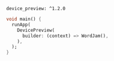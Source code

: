 ```
device_preview: ^1.2.0
```



```dart
void main() {
  runApp(
    DevicePreview(
      builder: (context) => WordJam(),
    ),
  );
}
```

